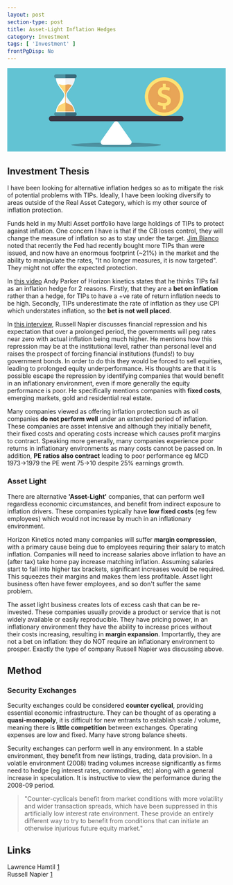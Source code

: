 ```yaml
---
layout: post
section-type: post
title: Asset-Light Inflation Hedges
category: Investment
tags: [ 'Investment' ]
frontPgDisp: No
---
```


<img style="border: 0;" src="/img/2021/20210306_Header.jpg" />


## Investment Thesis

I have been looking for alternative inflation hedges so as to mitigate the risk of potential problems with TIPs.  Ideally, I have 
been looking diversify to areas outside of the Real Asset Category, which is my other source of inflation protection.

Funds held in my Multi Asset portfolio have large holdings of TIPs to protect against inflation.  One concern I have is that if the 
CB loses control, they will change the measure of inflation so as to stay under the target.  [Jim Bianco](https://youtu.be/gZEh9Q3LzfY?t=840) 
noted that recently the Fed had recently bought more TIPs than were issued, and now have an enormous footprint (~21%) in the market and the 
ability to manipulate the rates, "It no longer measures, it is now targeted".  They might not offer the expected protection. 

In [this video](https://vimeo.com/535034640/5467084c46) Andy Parker of Horizon kinetics states that he thinks TIPs fail as an inflation hedge 
for 2 reasons. Firstly, that they are a **bet on inflation** rather than a hedge, for TIPs to have a +ve rate of return inflation needs to be high.
Secondly, TIPs underestimate the rate of inflation as they use CPI which understates inflation, so the **bet is not well placed**.

In [this interview](https://youtu.be/PmlORdi-8bU?t=2160), Russell Napier discusses financial repression and his expectation that over a prolonged 
period, the governments will peg rates near zero with actual inflation being much higher.  He mentions how this repression may be at the 
institutional level, rather than personal level and raises the prospect of forcing financial institutions (funds!) to buy government bonds.  In 
order to do this they would be forced to sell equities, leading to prolonged equity underperformance.  His thoughts are that it is possible 
escape the repression by identifying companies that would benefit in an inflationary environment, even if more generally the equity performance 
is poor.  He specifically mentions companies with **fixed costs**, emerging markets, gold and residential real estate.  

Many companies viewed as offering inflation protection such as oil companies **do not perform well** under an extended period of inflation. These 
companies are asset intensive and although they initially benefit, their fixed costs and operating costs increase which causes profit margins to 
contract.  Speaking more generally, many companies experience poor returns in inflationary environments as many costs cannot be passed on. In 
addition, **PE ratios also contract** leading to poor performance eg MCD 1973->1979 the PE went 75->10 despite 25% earnings growth.


### Asset Light
There are alternative **'Asset-Light'** companies, that can perform well regardless economic circumstances, and benefit from indirect exposure to inflation 
drivers.  These companies typically have **low fixed costs** (eg few employees) which would not increase by much in an inflationary environment.  

Horizon Kinetics noted many companies will suffer **margin compression**, with a primary cause being due to employees requiring their salary to match 
inflation.  Companies will need to increase salaries above inflation to have an (after tax) take home pay increase matching inflation.  Assuming 
salaries start to fall into higher tax brackets, significant increases would be required.  This squeezes their margins and makes them less profitable.  Asset 
light business often have fewer employees, and so don't suffer the same problem.

The asset light business creates lots of excess cash that can be re-invested.  These companies usually  provide a product or service that is not widely 
available or easily reproducible.  They have pricing power, in an inflationary environment they have the ability to increase prices without their 
costs increasing, resulting in **margin expansion**.  Importantly, they are not a bet on inflation: they do NOT require an inflationary environment 
to prosper.  Exactly the type of company Russell Napier was discussing above. 



## Method

### Security Exchanges


Security exchanges could be considered **counter cyclical**, providing essential economic infrastructure.  They can be thought of as operating a 
**quasi-monopoly**, it is difficult for new entrants to establish scale / volume, meaning there is **little competition** between exchanges. Operating 
expenses are low and fixed.  Many have strong balance sheets. 

Security exchanges can perform well in any environment.  In a stable environment, they benefit from new listings, trading, data provision.   In 
a volatile environment (2008) trading volumes increase significantly as firms need to hedge (eg interest rates, commodities, etc) along with a 
general increase in speculation.  It is instructive to view the performance during the 2008-09 period.

> "Counter-cyclicals benefit from market conditions with more volatility and wider transaction spreads, which have been suppressed in this 
> artificially low interest rate environment.  These provide an entirely different way to try to benefit from conditions that can initiate 
> an otherwise injurious future equity market."


<!--
### Tobacco

> "Tobacco, which proved itself the best performing sector in the deflationary bear market from 1929-32, turned
> out the be the best performing sector in the inflationary bear market of 1968-82.  Managements ability to adjust
> prices to maintain margins in the sector in differing inflationary environments seems almost unique.",  Russell Napier.

Rationale:
- Asset light, high return business.
- Wide Moat (advertising ban limits new entrants)
- Addictive product.
- Excise tax structure gives pricing power advantage (See below).
- Inflation results in PE contraction, effect less pronounced as already on depressed PEs
- Aligned with governments (tax generator)
- Best performing industry over last 100 years.
- ESG created opportunity as funds divest.
- Ability to pivot to cannabis (distribution networks etc already in place)
- In last inflationary period (70s) was one of best [performing sectors](https://www.nytimes.com/2004/03/28/business/investing-where-to-turn-when-inflation-roars-again.html).


> "Tobacco is the only Staples industry in which prices can consistently rise higher than inflation, and excise structures create a further advantage for 
> manufacturers in disguising the level of price increase they themselves take.  To the extent that some of the tax burden is specific (based on the number 
> of cigarettes per pack) rather than ad valorem (based on the selling price), manufacturers can obtain a bigger price increase of their own relative to 
> any given level of retail price increase.  That excise multiplier effect is very important when tax accounts for 60-80% of the retail price." Ash Park
-->










## Links

Lawrence Hamtil [1](https://fortunefinancialadvisors.com/blog/tobacco-and-defense-as-inflation-shelters/)  
Russell Napier [1](https://themarket.ch/interview/russell-napier-we-are-entering-a-time-of-financial-repression-ld.4628)  

